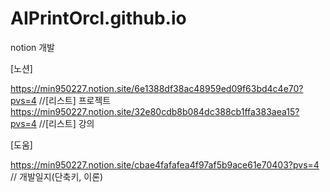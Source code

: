 # AIPrintOrcl.github.io
notion 개발

[노션]

https://min950227.notion.site/6e1388df38ac48959ed09f63bd4c4e70?pvs=4 //[리스트] 프로젝트
https://min950227.notion.site/32e80cdb8b084dc388cb1ffa383aea15?pvs=4 //[리스트] 강의

[도움]

https://min950227.notion.site/cbae4fafafea4f97af5b9ace61e70403?pvs=4 // 개발일지(단축키, 이론)
